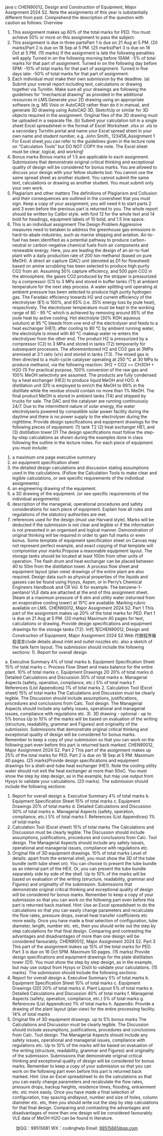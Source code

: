 java c
CHEN90012, Design and Construction of Equipment, Major Assignment 2024 S2. 
Note the assignments of this year is substantially different from past. Comprehend the description of the question with caution as follows: 
Overview 
1. This assignment makes up 60% of   the total marks for PED.      You   must   achieve   50%   or more   on   this assignment to pass the subject.
2. This assignment is   due   in three partsPart   1 is due on 21   Aug   at   5   PM.   (20   marks)Part 2 is due   on   18   Sep   at   5 PM.   (25   marks)Part 3 is due   on   16   Oct   at   5   PM.   (15   marks)
If   the   assignment   is   late   the   following   penalties   will   apply
Turned in on the following morning before   10AM:    -5% of   total marks   for that part   of   assignment.
Turned in on the following day before 5PM:      -10% of   total marks   for that part   of assignment.
Turned in five days late:    -50% of   total marks   for that part   of   assignment.
3. Each individual must make their own submission by the deadline.
(a)   Submit your overall report including text, calculations   or drawing together via   Turnitin.
Make sure all your drawings are following the guidelines   for   “mechanical   drawing”   as   provided in the additional resources in LMS.Generate your 2D drawing using an appropriate software (e.g.   MS   Visio   or   AutoCAD)      rather than do it in manual, and generate 3D   drawing using AutoCAD   3D,   SketchUp   or   similar for 3D objects required in the   assignment.
Original files of   the 3D drawing must be uploaded in   a   separate   file.
(b) Submit your calculation toll in a single   sheet   Excel   spreadsheet   in   the   format   of   Excel Worksheet   .xlsx or   .xls to a secondary Turnitin portal and name your   Excel   spread   sheet   in your own name and student number,   e.g.
John   Smith_   123456_Assignment   1
For   Excel   sheet,you   can   refer   to   the   guidelines   given   in   the   lecture   note   on   “Calculation Tools” but DO NOT COPY the note.
The Excel sheet must be clear, logical, and working!
4. Bonus marks
Bonus marks of 1.5 are applicable to   each   assignment.
Submissions that demonstrate original critical thinking and exceptional quality   of   design   will be considered for bonus marks.
You are allowed to discuss your design with your fellow   students but:
You cannot use the same spread   sheet   as   another   student.
You cannot submit the same text, calculations or   drawing   as   another   student.   You must submit only your   own work.
5. Plagiarism and other matters
The definitions of   Plagiarism and Collusion and their consequences   are outlined   in   the            coversheet that you must sign.    Keep a copy of   your assignment;   you   will   need   it   to   start   parts 2 and 3 even before the previous part is returned to you.
The whole   report should   be written   by   Calibri style. with   font   12   for   the   whole   text   and   14   bold for   headings, equipment   labels of   10   bold,   and   1.5   line space.
6. This is an   individual   assignment
The Design Problem
Aggressive   measures   need   to   betaken   to   address   the   greenhouse   gas   emissions   in   hard-to-abate industries, such as marine shipping and   aviation.   Air-to-fuel   has been   identified   as   a potential   pathway to produce carbon-neutral or carbon-negative chemical fuels from   air   components   and renewable energy.
Here, you are leading the design of   an air-to-fuel plant with   a   daily production rate   of   200 ton methanol (based on pure MeOH). A direct air capture   (DAC) unit   (denoted   as   D1   for   flowsheet)   based on amine scrubbing has been selected to produce high purity CO2    from air.   Assuming   50% capture efficiency, and 500 ppm CO2    in the atmosphere, the gases   CO2   produced by the   stripper   is   pressurized by a compressor (C1) to 3 MPa and   stored   in buffer tanks   (T1)   at   ambient   temperature   for the next step process. 
A water splitting unit operating at ambient pressure has been selected to produce high purity   hydrogen gas. The Faradaic efficiency towards H2    and current efficiency of   the   electrolyser   (E1)   is 100%, and 65% (i.e. 35% energy loss by   joule heat),   respectively.   The   electrolyser temperature must   be   kept   in   the   working   range   of   80 - 95 °C   which   is   achieved   by   removing   around   85%   of   the    joule heat by active cooling. Hot electrolyte (30% KOH   aqueous   solution)   at   95   °C bleeds   from   one   end of   the electrolyser and feeds to a heat   exchanger   (HE1);   after cooling   to   80   °C by   ambient running water, the electrolyte is mixed with   80 °C makeup water re-enters   the electrolyser   from   the   other end. The product H2    is pressurized by a compressor (C2) to 3 MPa   and   stored   in tanks   (T2) temporarily for subsequent processes.
The aforementioned H2    and CO2    gas at 3MPa aremixed at 3:1 ratio   (v/v)   and   stored   in   tanks   (T3). The mixed gas is then directed to a multi-cycle   catalyser   operating   at   250   °C   at   30 MPa   to produce methanol, via the following reaction:
3H2   + CO2   == CH3OH + H2O                                                                                                                                                                                                                                                                (1)
For practical purpose,   100% conversion of   the raw gas and   100% MeOH selectivity   are
assumed. The products are fully condensed by a heat exchanger   (HE2)   to produce   liquid   MeOH   and   H2O. A distillation unit (D1) is employed to enrich the MeOH   to   99%   in   the   distillate   while   the residue should contain no more than   1% MeOH.
The final product MeOH   is stored in ambient tanks   (T4)   and   shipped by   trucks   for   sale.
The DAC and the catalyser are running continuously 24/7. Due to   the   intermittent nature   of solar   energy, the   water   electrolyseris   powered   by   compatible   solar   power   facility   during   the daytime and there is no power supply to the electrolyser during the nighttime.
Provide design specifications and equipment drawings for the   following pieces   of   equipment:
(1) tank T2
(2) heat exchanger HE1,   and
(3) distillation tower D1
The design specifications must follow the step-by-step calculations   as   shown   during   the
examples done in class following the outline in the   lecture notes.   For   each piece   of   equipment   you   must include:
1) a maximum one page executive   summary
2) an equipment   specification   sheet
3) the detailed design calculations and discussion   stating assumptions   used   in   the
calculations. (Follow   the Calculation Tools to make clear and legible calculations,   or   see   specific   requirements   of   the   individual   assignments)
4) an   engineering   drawing   of   the   equipment.
5) a 3D drawing of   the equipment. (or   see   specific requirements   of   the   individual assignments)
5) description of   the managerial, operational procedures and safety considerations   for   each   piece   of   equipment.    Explain   how   all   rules   and   regulations   of   the   statutory   authorities   are met.
6) references used for the design (must use Harvard   style).
Marks will be deducted if   the submission is not clear and   legible   or if   the   information   is   not presented   in   an   organised   and   logical   manner. Demonstration   of   original   thinking   will   be   required in order to gain full marks or even bonus.   Some template of equipment specification sheet on
Canvas may not represent perfect example, and exact copying of   that template will   compromise your marks.Propose a reasonable equipment layout.    The storage tanks   should be   located   at   least   100m      from other units of   operation. The flash drum and heat   exchanger   can   be placed between 40   to   50m   from the distillation tower. A process flow sheet and equipment   layout   (plan   view)   drawings   of   the   entire plant are also required.
Design data such as physical properties of   the liquids and   gasses   can be   found using   Hysys,   Aspen, or in Perry’s Chemical Engineers Handbook and CR Vol.   6   for   example.      The benzene-1-   pentanol VLE data are attached at the end   of   this   assignment   sheet.   Steam   at   a maximum pressure         of   6 atm and utility water (returned from an   evaporative   cooling tower)   at   15°C   are   available.
Marking rubric available on LMS.
CHEN90012, Major Assignment 2024 S2. 
Part 1 
This   part   of   the   assignment   makes   up   20% of   the   total   marks   for   PED.   Part   1 is due on 21 Aug   at   5   PM.   (20   marks)
Maximum 40 pages for text, calculations or drawing.
Provide design specifications and equipment drawings for the   storage   tanks   (T2).   In代 写CHEN90012, Design and Construction of Equipment, Major Assignment 2024 S2.Web
代做程序编程语言clude   details   about inlet and outlet nozzles etc. also a sketch of   the tank   farm   layout.
The submission should include the following sections: 
1). Report for overall design 

a. Executive Summary 4% of total marks 
b. Equipment Specification Sheet 15% of total marks 
c. Process Flow Sheet and mass balance for the entire plant. 10% of total marks 
c. Equipment Drawings 2D 20% of total marks 
d. Detailed Calculations and Discussion 30% of total marks 
e. Managerial Aspects (safety, operation, compliance, etc.) 5% of total marks 
f. References (List    Appendices) 1% of total marks 
2. Calculation Tool (Excel sheet) 15% of total marks 
The Calculations and Discussion must be clearly legible. The   Discussion   should   include assumptions,   justifications, procedures and conclusions from Calc. Tool design.   The Managerial Aspects should include any safety issues, operational   and   managerial   issues,   compliance with regulations etc.
3). 3D drawing - optional - up to 5% bonus 
Up to   10% of   the marks will be based on evaluation of   the writing (structure, readability,   grammar and Figures) and originality of   the   submission.
Submissions that demonstrate original critical thinking and exceptional   quality   of   design will be   considered for bonus marks.
Remember to keep a copy of   your submission so that   you   can   work   on   the   following part   even   before this part is returned back marked.
CHEN90012, Major Assignment 2024 S2. 
Part 2 
This   part   of   the   assignment   makes   up   25% of   the   total   marks   for   PED.   Part 2 is due on 18 Sep at 5 PM.
Maximum 40 pages.   (25 marks)Provide   design   specifications   and   equipment   drawings   for   a   shell-and-tube   heat   exchanger (HE1). Note the cooling utility water should not exit the heat   exchanger   at   more   than   50oC.   You   must   show   the    step    by    step    design,    as    in    the    example,    but    may    use    output    from    Hysys    to    validate    your   calculations. (20 marks).
The submission should include the   following   sections:
1. Report for   overall   design
a.       Executive   Summary                                                                                                                                                                                                    4% of   total marks
b.       Equipment   Specification   Sheet                                                                                                                                           15% of   total marks
c.       Equipment   Drawings                                                                                                                                                                                          20% of   total marks
d.       Detailed Calculations and Discussion                                                                                                          30%   of   total   marks
e.       Managerial Aspects (safety, operation, compliance, etc.)                      5%   of   total   marks
f.         References (List  Appendices)                                                                                                                                           1% of   total   marks
2. Calculation Tool (Excel sheet)                                                                                                                                                                      15%   of   total   marks
The Calculations and Discussion must be clearly legible. The Discussion   should include assumptions,   justifications, procedures and conclusions from Calc. Tool design.   The Managerial Aspects should include any safety issues, operational   and   managerial   issues,   compliance with regulations etc.
3. Original file of   3D equipment drawings.                                                                                                                         10% of   total marks
Level of   details: apart from the external shell, you must   show   the   3D   of   the   tube   bundle   (with   tube   sheet on). You can choose to present the tube bundle as an   internal part   of   the HEX.   Or, you   can present the tube bundle separately side by side of   the   shell.
Up to   10% of   the marks will be based on evaluation of   the writing (structure, readability,   grammar and Figures) and originality of   the   submission.
Submissions that demonstrate original critical thinking and exceptional quality   of   design will   be   considered for bonus marks.
Remember to keep a copy of   your submission so that   you   can   work   on   the   following part   even   before this part is returned back marked.
Hint: Use an Excel spreadsheet to do the calculations   so that you   can   easily   change parameters   and   recalculate the flow rates, pressure drops, overall heat transfer coefficients etc more   easily.      Once you have made a final selection of   configuration, tube diameter,   length, number   etc.   etc, then   you   should write out the step by step calculations   for that   final design.
Comparing and contrasting the advantages and disadvantages of   more than   one   design will be   considered favourably.
CHEN90012, Major Assignment 2024 S2. 
Part 3 
This part of   the assignment makes up   15% of   the total marks for PED.
Part 3 is due on 16 Oct 5PM.
Maximum 50 pages.
(15 marks)
Provide design specifications and equipment drawings for the plate   distillation   tower   (D1).   You         must show the step by step design,   as in   the   example, but   may   use   output   from   Hysys   or   Distil   to   validate   your   calculations. (15 marks).
The submission should include the   following   sections:
1. Report for   overall   design
a.       Executive   Summary                                                                                                                                                                                                    5% of   total marks
b.       Equipment   Specification   Sheet                                                                                                                                           10% of   total marks
c.       Equipment Drawings    (2D)                                                                                                                                                             20% of   total marks
d.       Plant Layout                                                                                                                                                                                                                                  5% of   total marks
e.       Detailed Calculations and Discussion                                                                                                             40% of   total marks
f.         Managerial Aspects (safety, operation, compliance, etc.)                      5% of   total marks
g.       References (List  Appendices)                                                                                                                                           1%   of   total marks
h.       Appendix: Provide a drawing of   the plant layout (plan view)   for the   entire processing facility.
14% of   total marks
2.    Original file of   3D equipment drawings.                                                                                                 up to   5% bonus marks
The Calculations and Discussion must be clearly legible. The Discussion   should include assumptions,   justifications, procedures and conclusions from Calc. Tool design.   The Managerial Aspects should include any safety issues, operational   and   managerial   issues,   compliance with regulations etc.
Up to   10% of   the marks will be based on evaluation of   the writing (structure, readability,   grammar and Figures) and originality of   the   submission.
Submissions that demonstrate original critical thinking and exceptional quality   of   design will   be   considered for bonus marks.
Remember to keep a copy of   your submission so that   you   can   work   on   the   following part   even   before this part is returned back marked.
Hint: Use an Excel spreadsheet to do the calculations   so that you   can   easily   change parameters   and   recalculate   the   flow   rates, pressure   drops, backup   heights, residence   times, flooding, entrainment etc. etc more easily.    Once you have made a final   selection   of   configuration, tray   spacing   andlayout, number and size of   holes, column diameter etc.   etc,   then   you   should   write   out   the   step by   step calculations for that final   design. 
Comparing and contrasting the advantages and disadvantages of   more than   one   design will be   considered favourably.
VLE   data   of   MeOH-H2O   can   be   found   in   literature.

         
加QQ：99515681  WX：codinghelp  Email: 99515681@qq.com
